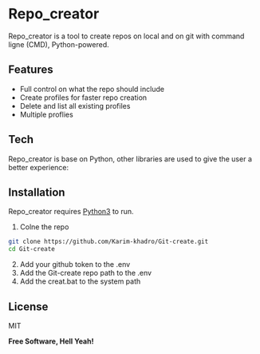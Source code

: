 # Repo_creator

Repo_creator is a tool to create repos on local and on git with command ligne (CMD),
Python-powered.

## Features

- Full control on what the repo should include
- Create profiles for faster repo creation
- Delete and list all existing profiles
- Multiple proflies 

## Tech

Repo_creator is base on Python, other libraries are used to give the user a better experience:

## Installation

Repo_creator requires [Python3](https://www.python.org/) to run.

1. Colne the repo

```sh
git clone https://github.com/Karim-khadro/Git-create.git
cd Git-create
```
2. Add your github token  to the .env
3. Add the Git-create repo path to the .env
4. Add the creat.bat to the system path

## License

MIT

**Free Software, Hell Yeah!**

